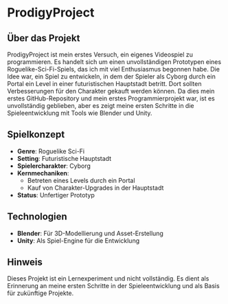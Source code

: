 # ProdigyProject

## Über das Projekt

ProdigyProject ist mein erstes Versuch, ein eigenes Videospiel zu programmieren. Es handelt sich um einen unvollständigen Prototypen eines Roguelike-Sci-Fi-Spiels, das ich mit viel Enthusiasmus begonnen habe. Die Idee war, ein Spiel zu entwickeln, in dem der Spieler als Cyborg durch ein Portal ein Level in einer futuristischen Hauptstadt betritt. Dort sollten Verbesserungen für den Charakter gekauft werden können. Da dies mein erstes GitHub-Repository und mein erstes Programmierprojekt war, ist es unvollständig geblieben, aber es zeigt meine ersten Schritte in die Spieleentwicklung mit Tools wie Blender und Unity.

## Spielkonzept
- **Genre**: Roguelike Sci-Fi
- **Setting**: Futuristische Hauptstadt
- **Spielercharakter**: Cyborg
- **Kernmechaniken**:
  - Betreten eines Levels durch ein Portal
  - Kauf von Charakter-Upgrades in der Hauptstadt
- **Status**: Unfertiger Prototyp

## Technologien
- **Blender**: Für 3D-Modellierung und Asset-Erstellung
- **Unity**: Als Spiel-Engine für die Entwicklung

## Hinweis
Dieses Projekt ist ein Lernexperiment und nicht vollständig. Es dient als Erinnerung an meine ersten Schritte in der Spieleentwicklung und als Basis für zukünftige Projekte.

 
